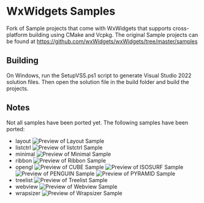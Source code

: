 # WxWidgets Samples

Fork of Sample projects that come with WxWidgets that supports cross-platform building using CMake and Vcpkg.
The original Sample projects can be found at https://github.com/wxWidgets/wxWidgets/tree/master/samples

## Building
On Windows, run the SetupVSS.ps1 script to generate Visual Studio 2022 solution files. Then open the solution file in the build folder and build the projects.

## Notes
Not all samples have been ported yet. The following samples have been ported:

- layout
![Preview of Layout Sample](samples/layout/preview.png?raw=true "Preview")
- listctrl
![Preview of listctrl Sample](samples/listctrl/preview.png?raw=true "Preview")
- minimal
![Preview of Minimal Sample](samples/listctrl/preview.png?raw=true "Preview")
- ribbon
![Preview of Ribbon Sample](samples/ribbon/preview.png?raw=true "Preview")
- opengl
![Preview of CUBE Sample](samples/opengl/cube_preview.png?raw=true "Preview")
![Preview of ISOSURF Sample](samples/opengl/isosurf_preview.png?raw=true "Preview")
![Preview of PENGUIN Sample](samples/opengl/penguin_preview.png?raw=true "Preview")
![Preview of PYRAMID Sample](samples/opengl/pyramid_preview.png?raw=true "Preview")
- treelist
![Preview of Treelist Sample](samples/treelist/preview.png?raw=true "Preview")
- webview
![Preview of Webview Sample](samples/webview/preview.png?raw=true "Preview")
- wrapsizer
![Preview of Wrapsizer Sample](samples/wrapsizer/preview.png?raw=true "Preview")